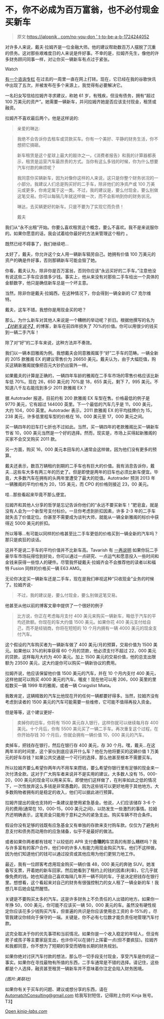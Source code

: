 # 不，你不必成为百万富翁，也不必付现金买新车

> 原文:[https://jalopnik . com/no-you-don ' t-to-be-a-b-1724244052](https://jalopnik.com/no-you-dont-have-to-be-a-millionaire-and-pay-cash-to-b-1724244052)

对许多人来说，戴夫·拉姆齐是一位金融大师。他的建议帮助数百万人摆脱了沉重的债务。这对那些艰难度日的人来说是件好事。不幸的是，拉姆齐先生，像他的许多财务顾问同事一样，对让你买一辆新车有点过于紧张。

Watch

[有一个咨询专栏](http://www.knoxnews.com/knoxville/life/dave-ramsey-writer-with-1-millionplus-should-pay-cash-for-new-car_10415945) 在过去的一周里一直在网上打转。现在，它已经在我的谷歌快讯中出现了五次，并被发布在多个来源上，我觉得有必要解决它。

一名妇女写信给拉姆齐寻求建议，称她 61 岁，有残疾，但没有债务，拥有“超过 100 万美元的资产”。她需要一辆新车，并问拉姆齐她是否应该支付现金，租赁或融资。

拉姆齐不喜欢最后两个。他是这样说的:

> 亲爱的琳达:

> 我绝不会告诉你去租车或贷款买车。你有一个美好、平静的财务生活，你不想把它搞砸。
> 
> 新车租赁是这个星球上最大的敲诈之一。《消费者报告》和我的计算器都表示，租赁是运营汽车最昂贵的方式。当你有这么多钱的时候，你为什么想要汽车付款的麻烦呢？
> 
> 我同意你买辆新车，因为对像你这样的人来说，这只是你整个财务状况的一小部分。我建议人们总是购买好的二手车，除非他们的净资产或 100 万美元或更多，你肯定属于这一类。不过，我的建议是，要么付现金，要么别做这笔交易。你可以每隔几年就这样做一次，而不会影响到你的财务状况。
> 
> 琳达，去买辆更好的新车。只是不要为了实现它而负债！
> 
> 戴夫

我们从“永不出租”开始。你要么喜欢租赁这个概念，要么不喜欢。我不是来说服你的。如果你愿意的话，我会试着给你最好的方法来管理这个租约 。

既然已经不碍事了，我们继续吧...

太好了，戴夫，你允许这个女人用一辆新车犒劳自己。她拥有价值 100 万美元的资产的确是件好事，否则那辆新车可能会毁了她。

你看，戴夫认为，除非你是百万富翁，否则你应该“永远买好的二手车。”注意他没有说这些二手车应该值多少钱。事实上，他从来没有对那些二手车给出一个具体的金额数字，他只是确信新车总是一个坏主意。

当然，除非你是戴夫·拉姆西，在这种情况下，你会得到一辆全新的 C7 克尔维特。

戴夫，这车不错。我想你是用现金买的吧？

那么，为什么新车对其他人来说是一个糟糕的举动呢？折旧。根据他撰写的名为 [*【对新车说不】*](http://www.daveramsey.com/blog/saying-no-to-new-cars/) 的博客，新车在前四年损失了 70%的价值。你可以用很少的钱买到一辆二手汽车！

除了对“好”的二手车来说，这种方法并不奏效。

我们以一辆本田雅阁为例。我想戴夫会同意雅阁属于“好”二手车的范畴。一辆全新的 2015 款雅阁 EX 的建议零售价为 26650 美元。戴夫认为，由于大幅贬值，购买这辆新雅阁就像把百元大钞扔出窗外一样。

如果戴夫的计算是正确的，一辆四年车龄的雅阁在二手车市场的零售价格应该比新车低 70%。现在 26，650 美元的 70%是 18，655 美元，剩下 7，995 美元。不知道八千左右能找到多少 2011 款雅阁 EX？

据 Autotrader 报道，目前约有 200 款雅阁 EX 车型在售。价格最低的例子是 9770 美元，它有超过 144000 英里。下一个最低的汽车几乎是 11，000 美元，大约 104，000 英里。Autotrader 表示，2011 款雅阁 EX 的平均挂牌价为 15，238 美元，许多低里程车型的价格在 16，000 美元至 17，000 美元之间。

买一辆四年的旧车打七折也不过如此。当然，买一辆四年的老款雅阁比买一辆新车节省 10，000 美元当然是一个好的选择。然而，现实是，市场上买得起新雅阁的买家不会交叉购买 2011 款。

另一方面，购买 16，000 美元本田车的人通常会这样做，因为他们没有更多的预算。

戴夫还表示，数百万辆租约到期的二手车也有巨大的价值。我有消息告诉你，戴夫...这些车大多有两三年的历史了。但是即使是两年的旧车也必须比新车便宜。毕竟，大多数汽车在拥有的头两年里遭受了最大的贬值。Autotrader 预测 2013 年一辆雅阁的平均价格为 20，135 美元，而 CPO 的价格则接近 23，00 美元。

哇...那些看起来毕竟不那么便宜。

拉姆齐和其他人分享的哲学是忘记告诉你他们的“永远不要买新车！”肥皂盒，就是没有人会为一个新型号支付标价。一旦你考虑到折扣因素，许多 2-3 年的二手车就失去了价值定位。你甚至不需要成为谈判大师，就能从一辆全新雅阁的标价中获得近 5000 美元的折扣。

所以等等...有可能以同样的价格甚至比二手车更低的价格买到一辆全新的汽车吗？那只是疯狂的谈话。

这并不是说二手车的平均价值并不比新车高。Tavarish 有 [一再说明](http://carbuying.jalopnik.com/tag/used-car-values) 如果你玩二手豪华车市场玩得恰到好处，你可以通过一点研究、一点运气和愿意投入一些时间和金钱来获得一些惊人的硬件。尽管我怀疑戴夫·拉姆齐会不会推荐他的读者以和福特 Fusion 同样的价格买一辆 E63 AMG。

无论你决定买一辆新车还是二手车，现在是我们审视这种“只收现金”业务的时候了。拉姆齐说-

> 不过，我的建议是，要么付现金，要么别做这笔交易。

他甚至从他以前的博客文章中提供了一个很好的例子

> 比方说，你正在考虑每月支付 400 美元来购买一辆新车，略低于汽车的平均还款额。你现在的车大约值 1500 美元。如果你花 400 美元支付给自己，而不是经销商，你将在短短的 10 个月内拥有一辆 4000 美元的现金支付汽车。

这个假设的汽车购买者为一辆新车做了 400 美元/月的预算，交易价值为 1500 美元。如果他以 3%的利率获得 60 个月的贷款，他必须支付不超过 22，000 美元的贷款，这样每月大约为 400 美元。加上 1500 美元的交易价值，他的总支出限额为 23500 美元，这大约是你可以购买一辆新协议的费用。

拉姆齐说，他应该保留他价值 1500 美元的汽车，并在 10 个月内支付 400 美元，这样他就可以购买 4000 美元的汽车。喔皮！现在他可以用 206，000 英里的里程数买一辆 1999 年的雅阁，或者一辆 Craigslist Miata。

我敢肯定，这辆精致的汽车比他现在开的任何一辆都要好得多。当然，拉姆齐没有考虑到读者的 1500 美元的汽车可能需要一些维修，它可能不值得再投入资金。

但是等等，这个建议更好-

> 卖掉你的旧车，你将有 1500 美元存入银行，这样你就可以继续每月存 400 美元。十个月后，你有 5500 美元买了一辆二手车。再次重复这个过程，在你开始存钱 30 个月后，你就会拥有一辆价值 10，000 美元的汽车。

卖掉车，把钱存在银行，然后在银行存 400 美元，存 30 个月。嘿，戴夫...在这两年半的时间里，这个家伙到底应该开什么车？他在为他将要买的这辆价值 1 万美元的好车存钱？如果公共交通是一个可行的选择，那么他甚至根本不需要买车。

所以拉姆齐要么希望你两年内不用车来攒钱，要么希望你银行里有足够的现金来一次付清全款。这对于广大购车者来说并不是实用的建议。大多数人没有 15，000-20，000 美元的现金可以用来买车。即使他们这样做了，在利率如此之低的情况下，一次性放弃这么多钱是非常愚蠢的，因为这些钱可以更好地用于其他地方。大多数购物者拥有的是稳定的收入，他们可以据此进行预算。

拉姆齐提出的我也支持的一条建议是使用紧急基金。他说，人们应该储存 3-6 个月的费用(通常在 10，000-15，000 美元之间)，以防发生一些激烈的事情。拉姆齐还明确表示，这笔资金只能用于意料之外的紧急支出。购买车辆不符合条件。

假设你没有足够的钱既有应急基金又有单独的存款来支付购车款。仅仅为了避免利息支付和债务而动用你的应急储备，似乎不是最好的做法。

或者如果你两者都有钱呢？以较低的 APR 支付**合理的**车贷真的有那么糟糕吗？我与许多富有的客户合作，他们中的许多人有能力用现金购买汽车。他们不这样做，因为他们知道他们的钱可以通过投资或其他应用为他们更努力地工作。

最近，我有一位顾客考虑用现金购买一辆价值 48，000 美元的奔驰 SUV。她准备写支票，开着她的新车回家。然后她看到了租约上的钱的因素(利率)，它几乎就像免费的钱。她也知道自己喜欢每隔几年开一辆不同的车，于是决定把钱存在银行里。想想看，这个看起来对自己的财务有很强控制力的女人租了一辆全新的车！我想几年后她会猛然醒悟。

关键是不要购买太多的汽车。这是许多财务上不负责任的人出错的地方。如果你一年挣 50，000 美元，你可能不应该买一辆 50，000 美元的车。虽然没有硬性规定你应该花多少钱购买汽车，但普遍的共识是你应该使用总工资的 8-15%的 。尽管我建议你倾向于保守的一端。关键是，你不必有七位数才能负责任地管理汽车付款。

这完全取决于你的优先事项和当前情况。如果你是一个收入稳定的年轻人，但没有房子或孩子等主要家庭支出，也许你可以在骑行上挥霍一点(但不要疯狂)。拉姆齐和我都同意，你不想为了短期的享受而牺牲长期的财务规划。

如果你绝对讨厌汽车付款的想法，那么尽一切手段支付现金，享受汽车是你的这一事实。如果你在寻找最物有所值的东西，二手车通常是不错的选择。请记住，这些都是个人选择，融资甚至租赁一辆新车并不意味着你注定会陷入财务困境。

*(图片:美联社)*

如果你有关于买车的问题、建议或想分享的东西，请在 AutomatchConsulting@gmail.com 给我写封短信，记得附上你的 Kinja 账号。T3】

[Open *kinja-labs.com*](http://kinja-labs.com/related-widget/?posts=1722040804,1638604553,1657810900&title=Recommended%20stories)